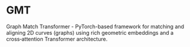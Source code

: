 # GMT
Graph Match Transformer -  PyTorch-based framework for matching and aligning 2D curves (graphs) using rich geometric embeddings and a cross‑attention Transformer architecture.
